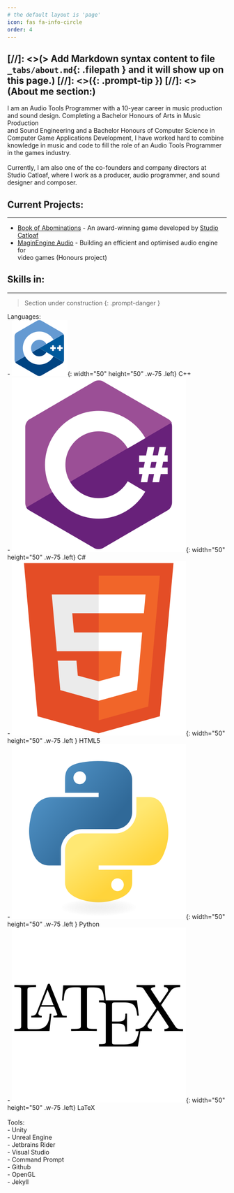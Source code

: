 ```yaml
---
# the default layout is 'page'
icon: fas fa-info-circle
order: 4
--- 
```

[//]: <>(> Add Markdown syntax content to file `_tabs/about.md`{: .filepath } and it will show up on this page.)
[//]: <>({: .prompt-tip })
[//]: <>(About me section:)
---
I am an Audio Tools Programmer with a 10-year career in music production <br>and sound design. Completing a Bachelor Honours of Arts in Music Production <br>and Sound Engineering and a Bachelor Honours of Computer Science in <br>Computer Game Applications Development, I have worked hard to combine <br>knowledge in music and code to fill the role of an Audio Tools Programmer <br>in the games industry.<br><br>Currently, I am also one of the co-founders and company directors at <br>Studio Catloaf, where I work as a producer, audio programmer, and sound <br>designer and composer.

## Current Projects:
---
- [Book of Abominations](https://www.eurogamer.net/uncovering-the-eldritch-horror-monster-collecting-rpg-book-of-abominations) - An award-winning game developed by [Studio Catloaf](https://x.com/StudioCatloaf)
- [MaginEngine Audio](https://github.com/JanHuss/maginEngineAudio) - Building an efficient and optimised audio engine for <br>video games (Honours project) 

<!-- markdownlint-restore -->
## Skills in:
---
> Section under construction
{: .prompt-danger }

Languages:<br>
    - ![cplusplus](/assets/img/logos/cplusplus.png){: width="50" height="50" .w-75 .left} C++<br>
    - ![cpsharp](/assets/img/logos/csharp.png){: width="50" height="50" .w-75 .left} C#<br>
    - ![html](/assets/img/logos/html.png){: width="50" height="50" .w-75 .left } HTML5<br>
    - ![python](/assets/img/logos/python.png){: width="50" height="50" .w-75 .left } Python<br>
    - ![latex](/assets/img/logos/latex.png){: width="50" height="50" .w-75 .left} LaTeX<br>
<br>
Tools:<br>
    - Unity<br>
    - Unreal Engine<br>
    - Jetbrains Rider<br>
    - Visual Studio<br>
    - Command Prompt<br>
    - Github<br>
    - OpenGL<br>
    - Jekyll<br>
